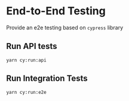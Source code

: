 # End-to-End Testing

Provide an e2e testing based on `cypress` library

## Run API tests

`yarn cy:run:api`

## Run Integration Tests

`yarn cy:run:e2e`

